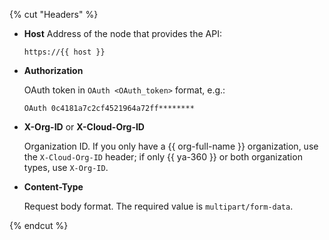 {% cut "Headers" %}

- **Host**
   Address of the node that provides the API:
   ```
   https://{{ host }}
   ```

- **Authorization**

   OAuth token in `OAuth <OAuth_token>` format, e.g.:
   ```
   OAuth 0c4181a7c2cf4521964a72ff********
   ```
- **X-Org-ID** or **X-Cloud-Org-ID**

   Organization ID. If you only have a {{ org-full-name }} organization, use the `X-Cloud-Org-ID` header; if only {{ ya-360 }} or both organization types, use `X-Org-ID`.


- **Content-Type**

   Request body format. The required value is `multipart/form-data`.

{% endcut %}